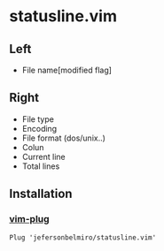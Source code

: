 
# statusline.vim

Left
------------
- File name[modified flag]

Right
------------
- File type
- Encoding
- File format (dos/unix..) 
- Colun
- Current line
- Total lines

Installation
------------
### [vim-plug](https://github.com/junegunn/vim-plug)
```
Plug 'jefersonbelmiro/statusline.vim'
```
